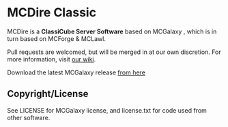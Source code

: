 MCDire Classic
===============

MCDire is a **ClassiCube Server Software** based on MCGalaxy , which is in turn based on MCForge & MCLawl.

Pull requests are welcomed, but will be merged in at our own discretion.  For more information, visit [our wiki](https://github.com/UnknownShadow200/MCGalaxy/wiki).

Download the latest MCGalaxy release [from here](https://github.com/TheCleverDire/MCDire/releases)

Copyright/License
-----------------
See LICENSE for MCGalaxy license, and license.txt for code used from other software.
